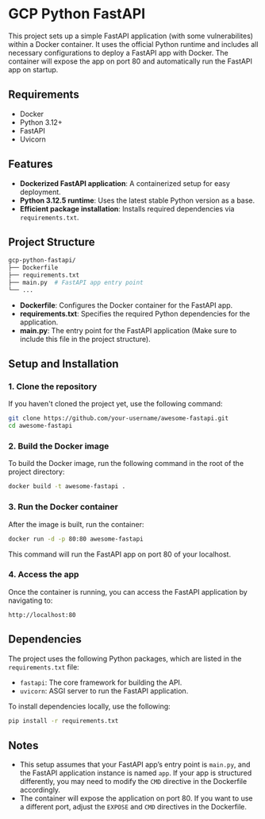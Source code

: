 # GCP Python FastAPI

This project sets up a simple FastAPI application (with some vulnerabilites) within a Docker container. It uses the official Python runtime and includes all necessary configurations to deploy a FastAPI app with Docker. The container will expose the app on port 80 and automatically run the FastAPI app on startup.

## Requirements

- Docker
- Python 3.12+
- FastAPI
- Uvicorn

## Features

- **Dockerized FastAPI application**: A containerized setup for easy deployment.
- **Python 3.12.5 runtime**: Uses the latest stable Python version as a base.
- **Efficient package installation**: Installs required dependencies via `requirements.txt`.

## Project Structure

```bash
gcp-python-fastapi/
├── Dockerfile
├── requirements.txt
├── main.py  # FastAPI app entry point
└── ...
```

- **Dockerfile**: Configures the Docker container for the FastAPI app.
- **requirements.txt**: Specifies the required Python dependencies for the application.
- **main.py**: The entry point for the FastAPI application (Make sure to include this file in the project structure).

## Setup and Installation

### 1. Clone the repository

If you haven't cloned the project yet, use the following command:

```bash
git clone https://github.com/your-username/awesome-fastapi.git
cd awesome-fastapi
```

### 2. Build the Docker image

To build the Docker image, run the following command in the root of the project directory:

```bash
docker build -t awesome-fastapi .
```

### 3. Run the Docker container

After the image is built, run the container:

```bash
docker run -d -p 80:80 awesome-fastapi
```

This command will run the FastAPI app on port 80 of your localhost.

### 4. Access the app

Once the container is running, you can access the FastAPI application by navigating to:

```
http://localhost:80
```

## Dependencies

The project uses the following Python packages, which are listed in the `requirements.txt` file:

- `fastapi`: The core framework for building the API.
- `uvicorn`: ASGI server to run the FastAPI application.

To install dependencies locally, use the following:

```bash
pip install -r requirements.txt
```

## Notes

- This setup assumes that your FastAPI app’s entry point is `main.py`, and the FastAPI application instance is named `app`. If your app is structured differently, you may need to modify the `CMD` directive in the Dockerfile accordingly.
- The container will expose the application on port 80. If you want to use a different port, adjust the `EXPOSE` and `CMD` directives in the Dockerfile.